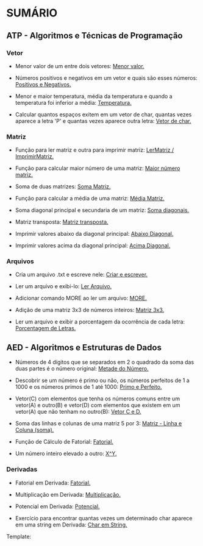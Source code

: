 # SUMÁRIO

## ATP - Algoritmos e Técnicas de Programação

### Vetor

- <p>Menor valor de um entre dois vetores: <a href="/ATP - Algoritmos e Técnicas de Programação\Roteiro9\exercicio01\Program.cs">Menor valor.</a></p>

- <p>Números positivos e negativos em um vetor e quais são esses números: <a href="/ATP - Algoritmos e Técnicas de Programação\Roteiro9\exercício02\Program.cs">Positivos e Negativos.</a></p>

- <p>Menor e maior temperatura, média da temperatura e quando a temperatura foi inferior a média: <a href="/ATP - Algoritmos e Técnicas de Programação\Roteiro9\exercicio03\Program.cs">Temperatura.</a></p>

- <p>Calcular quantos espaços exitem em um vetor de char, quantas vezes aparece a letra 'P' e quantas vezes aparece outra letra: <a href="/ATP - Algoritmos e Técnicas de Programação\Roteiro9\exercício04\Program.cs">Vetor de char.</a></p>

### Matriz

- <p>Função para ler matriz e outra para imprimir matriz: <a href="/ATP - Algoritmos e Técnicas de Programação\Roteiro10\exercício01\Program.cs">LerMatriz / ImprimirMatriz.</a></p>

- <p>Função para calcular maior número de uma matriz: <a href="/ATP - Algoritmos e Técnicas de Programação\Roteiro10\exercício02\Program.cs">Maior número matriz.</a></p>

- <p>Soma de duas matrizes: <a href="/ATP - Algoritmos e Técnicas de Programação\Roteiro10\exercício03\Program.cs">Soma Matriz.</a></p>

- <p>Função para calcular a média de uma matriz: <a href="/ATP - Algoritmos e Técnicas de Programação\Roteiro10\exercício04\Program.cs">Média Matriz.</a></p>

- <p>Soma diagonal principal e secundaria de um matriz: <a href="/ATP - Algoritmos e Técnicas de Programação\Roteiro10\exercício05\Program.cs">Soma diagonais.</a></p>

- <p>Matriz transposta: <a href="/ATP - Algoritmos e Técnicas de Programação\Roteiro10\exercício06\Program.cs">Matriz transposta.</a></p>

- <p>Imprimir valores abaixo da diagonal principal: <a href="/ATP - Algoritmos e Técnicas de Programação\Roteiro10\exercício08\Program.cs">Abaixo Diagonal.</a></p>

- <p>Imprimir valores acima da diagonal principal: <a href="/ATP - Algoritmos e Técnicas de Programação\Roteiro10\exercício09\Program.cs">Acima Diagonal.</a></p>

### Arquivos

- <p>Cria um arquivo .txt e escreve nele: <a href="/ATP - Algoritmos e Técnicas de Programação\Roteiro11\exercicio01\Program.cs">Criar e escrever.</a></p>

- <p>Ler um arquivo e exibi-lo: <a href="/ATP - Algoritmos e Técnicas de Programação\Roteiro11\exercicio02\Program.cs">Ler Arquivo.</a></p>

- <p>Adicionar comando MORE ao ler um arquivo: <a href="/ATP - Algoritmos e Técnicas de Programação\Roteiro11\exercicio03\Program.cs">MORE.</a></p>

- <p>Adição de uma matriz 3x3 de números inteiros: <a href="/ATP - Algoritmos e Técnicas de Programação\Roteiro11\exercicio04\Program.cs">Matriz 3x3.</a></p>

- <p>Ler um arquivo e exibir a porcentagem da ocorrência de cada letra: <a href="/ATP - Algoritmos e Técnicas de Programação\Roteiro11\exercicio06\Program.cs">Porcentagem de Letras.</a></p>

## AED - Algoritmos e Estruturas de Dados

- <p>Números de 4 dígitos que se separados em 2 o quadrado da soma das duas partes é o número original: <a href="/AED - Algoritmos e Estruturas de Dados\10-08\ex01\Program.cs">Metade do Número.</a></p>

- <p>Descobrir se um número é primo ou não, os números perfeitos de 1 a 1000 e os números primos de 1 até 1000: <a href="/AED - Algoritmos e Estruturas de Dados\10-08\ex02\Program.cs">Primo e Perfeito.</a></p>

- <p>Vetor(C) com elementos que tenha os números comuns entre um vetor(A) e outro(B) e vetor(D) com elementos que existem em um vetor(A) que não tenham no outro(B): <a href="/AED - Algoritmos e Estruturas de Dados\10-08\ex03\Program.cs">Vetor C e D.</a></p>

- <p>Soma das linhas e colunas de uma matriz 5 por 3: <a href="/AED - Algoritmos e Estruturas de Dados\10-08\ex04\Program.cs">Matriz - Linha e Coluna (soma).</a></p>

- <p>Função de Cálculo de Fatorial: <a href="/AED - Algoritmos e Estruturas de Dados\10-08\ex05\Program.cs">Fatorial.</a></p>

- <p>Um número inteiro elevado a outro: <a href="/AED - Algoritmos e Estruturas de Dados\10-08\ex06\Program.cs">X^Y.</a></p>

### Derivadas

- <p>Fatorial em Derivada: <a href="/AED - Algoritmos e Estruturas de Dados\18-08\ex01\Program.cs">Fatorial.</a></p>

- <p>Multiplicação em Derivada: <a href="/AED - Algoritmos e Estruturas de Dados\18-08\ex02\Program.cs">Multiplicação.</a></p>

- <p>Potencial em Derivada: <a href="/AED - Algoritmos e Estruturas de Dados\18-08\ex03\Program.cs">Potencial.</a></p>

- <p>Exercício para encontrar quantas vezes um determinado char aparece em uma string em Derivada: <a href="/AED - Algoritmos e Estruturas de Dados\18-08\ex04\Program.cs">Char em String.</a></p>

Template: <p><a href=""></a></p>